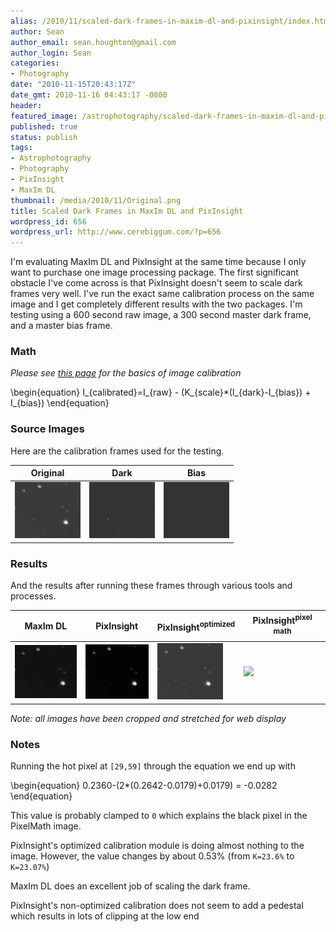 ```yaml
---
alias: /2010/11/scaled-dark-frames-in-maxim-dl-and-pixinsight/index.html
author: Sean
author_email: sean.houghton@gmail.com
author_login: Sean
categories:
- Photography
date: "2010-11-15T20:43:17Z"
date_gmt: 2010-11-16 04:43:17 -0800
header:
featured_image: /astrophotography/scaled-dark-frames-in-maxim-dl-and-pixinsight/teaser.png
published: true
status: publish
tags:
- Astrophotography
- Photography
- PixInsight
- MaxIm DL
thumbnail: /media/2010/11/Original.png
title: Scaled Dark Frames in MaxIm DL and PixInsight
wordpress_id: 656
wordpress_url: http://www.cerebiggum.com/?p=656
---
```


<script type="text/javascript"
  src="https://cdn.mathjax.org/mathjax/latest/MathJax.js?config=TeX-AMS-MML_HTMLorMML">
</script>

I'm evaluating MaxIm DL and PixInsight at the same time because I only want to purchase one image processing package.  The first significant obstacle I've come across is that PixInsight doesn't seem to scale dark frames very well.  I've run the exact same calibration process on the same image and I get completely different results with the two packages.  I'm testing using a 600 second raw image, a 300 second master dark frame, and a master bias frame.

### Math

*Please see [this page](http://www.astrophoto.net/calibration.htm) for the basics of image calibration*

<div>
\begin{equation}
   I_{calibrated}=I_{raw} - (K_{scale}*(I_{dark}-I_{bias}) + I_{bias})
\end{equation}
</div>

### Source Images

Here are the calibration frames used for the testing.

| Original          | Dark                               | Bias                          |
| ----------------- | ---------------------------------- | ----------------------------- |
| ![](Original.png) | ![](ST8300-Dark-300s-Bin1-15C.png) | ![](ST8300-Bias-Bin1-15C.png) |


### Results

And the results after running these frames through various tools and processes.

| MaxIm DL                 | PixInsight                         | PixInsight<sup>optimized</sup> | PixInsight<sup>pixel math<sup> |
| ------------------------ | ---------------------------------- | ------------------------------ | ------------------------------ |
| ![](MaximCalibrated.png) | ![](PixInsightCalibratedNoOpt.png) | ![](PixInsightCalibrated.png)  | ![](PixelMath.png)             |

*Note: all images have been cropped and stretched for web display*


### Notes

Running the hot pixel at `[29,59]` through the equation we end up with

<div>
\begin{equation}
    0.2360-(2*(0.2642-0.0179)+0.0179) = -0.0282
\end{equation}
</div>

This value is probably clamped to `0` which explains the black pixel in the PixelMath image.

PixInsight's optimized calibration module is doing almost nothing to the image.  However, the value changes by about 0.53% (from `K=23.6%` to `K=23.07%`)

MaxIm DL does an excellent job of scaling the dark frame.

PixInsight's non-optimized calibration does not seem to add a pedestal which results in lots of clipping at the low end
